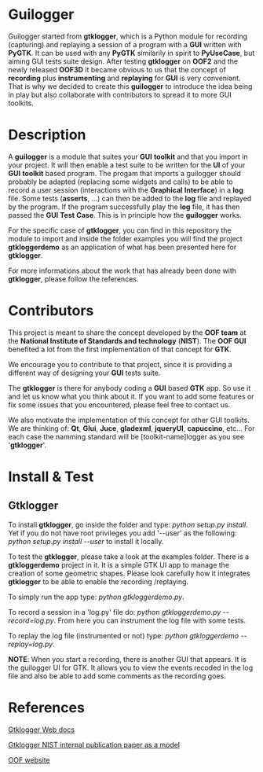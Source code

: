 Guilogger
=========
Guilogger started from __gtklogger__, which is a Python module for recording (capturing) and
replaying a session of a program with a __GUI__ written with __PyGTK__. It can be used with any
__PyGTK__ similarily in spirit to __PyUseCase__, but aiming GUI tests suite design. After testing
__gtklogger__ on __OOF2__ and the newly released __OOF3D__ it became obvious to us that the
concept of __recording__ plus __instrumenting__ and __replaying__ for __GUI__ is very conveniant. 
That is why we decided  to create this __guilogger__ to introduce the idea being in play but also
 collaborate with contributors to spread it to more GUI toolkits.


Description
===========
A __guilogger__ is a module that suites your __GUI__ __toolkit__ and that you import in your project.
It will then enable a test suite to be written for the __UI__ of your __GUI__ __toolkit__ based program.
The progam that imports a guilogger should probably be adapted (replacing some widgets and calls)
to be able to record a user session (interactions with the __Graphical__ __Interface__) in a __log__ file.
Some tests (__asserts__, ...) can then be added to the __log__ file and replayed by the program. If the 
program successfully play the __log__ file, it has then passed the __GUI__ __Test__ __Case__. This is in
principle how the __guilogger__ works.

For the specific case of __gtklogger__, you can find in this repository the module to import and inside
the folder examples you will find the project __gtkloggerdemo__ as an application of what has been presented
here for __gtklogger__.

For more informations about the work that has already been done with __gtklogger__, please follow the 
references.


Contributors
============
This project is meant to share the concept developed by the __OOF team__ at the __National Institute
of Standards and technology__ (__NIST__). The __OOF GUI__ benefited a lot from the first implementation
of that concept for __GTK__.

We encourage you to contribute to that project, since it is providing a different way of designing 
your __GUI__ tests suite.

The __gtklogger__ is there for anybody coding a __GUI__ based __GTK__ app. So use it and let us know what you
think about it. If you want to add some features or fix some issues that you encountered, please
feel free to contact us.

We also motivate the implementation of this concept for other GUI toolkits. We are thinking of:
__Qt__, __Glui__, __Juce__, __gladexml__, __jqueryUI__, __capuccino__, etc...
For each case the namming standard will be [toolkit-name]logger as you see '__gtklogger__'.


Install & Test
==================

Gtklogger
---------
To install __gtklogger__, go inside the folder and type: *python setup.py install*. Yet if you do not have root
privileges you add '--user' as the following: *python setup.py install --user* to install it locally.

To test the __gtklogger__, please take a look at the examples folder. There is a __gtkloggerdemo__ project in it.
It is a simple GTK UI app to manage the creation of some geometric shapes. Please look carefully how it
integrates __gtklogger__ to be able to enable the recording /replaying.

To simply run the app type: *python gtkloggerdemo.py*.

To record a session in a 'log.py' file do: *python gtkloggerdemo.py --record=log.py*.
From here you can instrument the log file with some tests.

To replay the log file (instrumented or not) type: *python gtkloggerdemo --replay=log.py*.

__NOTE__: When you start a recording, there is another GUI that appears. It is the guilogger UI for GTK. It
allows you to view the events recoded in the log file and also be able to add some comments as the recording goes.


References
==========

[Gtklogger Web docs](http://www.ctcms.nist.gov/oof/gtklogger/#docs)

[Gtklogger NIST internal publication paper as a model](gui_testing.pdf)

[OOF website](http://www.ctcms.nist.gov/oof/)